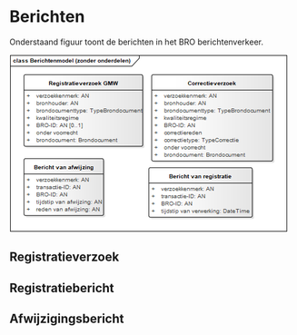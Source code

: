 # Berichten

Onderstaand figuur toont de berichten in het BRO berichtenverkeer.

![Berichtenmodel BRO berichtenverkeer](media/fig-berichtenmodel-zonder-onderdelen.png)

## Registratieverzoek




## Registratiebericht

## Afwijzigingsbericht
